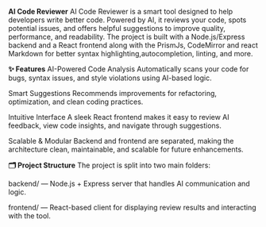 **AI Code Reviewer**
AI Code Reviewer is a smart tool designed to help developers write better code. Powered by AI, it reviews your code, spots potential issues, and offers helpful suggestions to improve quality, performance, and readability. The project is built with a Node.js/Express backend and a React frontend along with the PrismJs, CodeMirror and react Markdown for better syntax highlighting,autocompletion, linting, and more.

**✨ Features**
AI-Powered Code Analysis
Automatically scans your code for bugs, syntax issues, and style violations using AI-based logic.

Smart Suggestions
Recommends improvements for refactoring, optimization, and clean coding practices.

Intuitive Interface
A sleek React frontend makes it easy to review AI feedback, view code insights, and navigate through suggestions.

Scalable & Modular
Backend and frontend are separated, making the architecture clean, maintainable, and scalable for future enhancements.

**🗂️ Project Structure**
The project is split into two main folders:

backend/ — Node.js + Express server that handles AI communication and logic.

frontend/ — React-based client for displaying review results and interacting with the tool.

